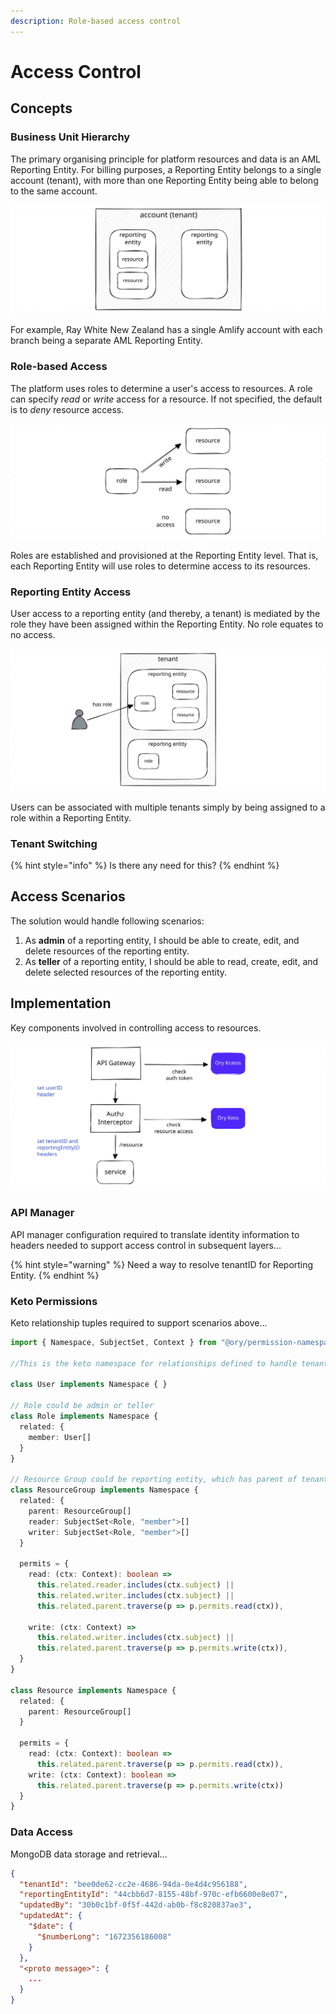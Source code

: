 ```yaml
---
description: Role-based access control
---
```


# Access Control

## Concepts

### Business Unit Hierarchy

The primary organising principle for platform resources and data is an AML Reporting Entity.  For billing purposes, a Reporting Entity belongs to a single account (tenant), with more than one Reporting Entity being able to belong to the same account.&#x20;

<img src="../.gitbook/assets/file.excalidraw (1) (2).svg" alt="multiple Reporting Entities per tenant" class="gitbook-drawing">

For example, Ray White New Zealand has a single Amlify account with each branch being a separate AML Reporting Entity.

### Role-based Access

The platform uses roles to determine a user's access to resources. A role can specify _read_ or _write_ access for a resource. If not specified, the default is to _deny_ resource access.

<img src="../.gitbook/assets/file.excalidraw (5).svg" alt="role-based resource access" class="gitbook-drawing">

Roles are established and provisioned at the Reporting Entity level. That is, each Reporting Entity will use roles to determine access to its resources.&#x20;

### Reporting Entity Access

User access to a reporting entity (and thereby, a tenant) is mediated by the role they have been assigned within the Reporting Entity. No role equates to no access.

<img src="../.gitbook/assets/file.excalidraw (6) (1).svg" alt="Reporting Entity access" class="gitbook-drawing">

Users can be associated with multiple tenants simply by being assigned to a role within a Reporting Entity.

### Tenant Switching

{% hint style="info" %}
Is there any need for this?
{% endhint %}

## Access Scenarios

The solution would handle following scenarios:

1. As **admin** of a reporting entity, I should be able to create, edit, and delete resources of the reporting entity.
2. As **teller** of a reporting entity, I should be able to read, create, edit, and delete selected resources of the reporting entity.&#x20;

## Implementation

Key components involved in controlling access to resources.

<img src="../.gitbook/assets/file.excalidraw.svg" alt="" class="gitbook-drawing">

### API Manager

API manager configuration required to translate identity information to headers needed to support access control in subsequent layers...

{% hint style="warning" %}
Need a way to resolve tenantID for Reporting Entity.
{% endhint %}

### Keto Permissions

Keto relationship tuples required to support scenarios above...

```typescript
import { Namespace, SubjectSet, Context } from "@ory/permission-namespace-types"

//This is the keto namespace for relationships defined to handle tenant and multiple reproting entity senarios.

class User implements Namespace { }

// Role could be admin or teller
class Role implements Namespace {
  related: {
    member: User[]
  }
}

// Resource Group could be reporting entity, which has parent of tenant. Or tenant
class ResourceGroup implements Namespace {
  related: {
    parent: ResourceGroup[]
    reader: SubjectSet<Role, "member">[]
    writer: SubjectSet<Role, "member">[]
  }

  permits = {
    read: (ctx: Context): boolean =>
      this.related.reader.includes(ctx.subject) ||
      this.related.writer.includes(ctx.subject) ||
      this.related.parent.traverse(p => p.permits.read(ctx)),

    write: (ctx: Context) =>
      this.related.writer.includes(ctx.subject) ||
      this.related.parent.traverse(p => p.permits.write(ctx)),
  }
}

class Resource implements Namespace {
  related: {
    parent: ResourceGroup[]
  }

  permits = {
    read: (ctx: Context): boolean =>
      this.related.parent.traverse(p => p.permits.read(ctx)),
    write: (ctx: Context): boolean =>
      this.related.parent.traverse(p => p.permits.write(ctx))
  }
}
```

### Data Access

MongoDB data storage and retrieval...

```json
{
  "tenantId": "bee0de62-cc2e-4686-94da-0e4d4c956188",
  "reportingEntityId": "44cbb6d7-8155-48bf-970c-efb6600e8e07",
  "updatedBy": "30b0c1bf-0f5f-442d-ab0b-f8c820837ae3",
  "updatedAt": {
    "$date": {
      "$numberLong": "1672356186008"
    }
  },
  "<proto message>": {
    ...
  }
}
```
